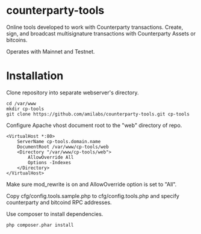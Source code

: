# counterparty-tools
Online tools developed to work with Counterparty transactions. 
Create, sign, and broadcast multisignature transactions with Counterparty Assets or bitcoins.

Operates with Mainnet and Testnet.

# Installation

Clone repository into separate webserver's directory.
```
cd /var/www
mkdir cp-tools
git clone https://github.com/amilabs/counterparty-tools.git cp-tools
```

Configure Apache vhost document root to the "web" directory of repo.
```
<VirtualHost *:80>
    ServerName cp-tools.domain.name
    DocumentRoot /var/www/cp-tools/web
    <Directory "/var/www/cp-tools/web">
        AllowOverride All
        Options -Indexes
    </Directory>
</VirtualHost>
```
Make sure mod_rewrite is on and AllowOverride option is set to "All".

Copy cfg/config.tools.sample.php to cfg/config.tools.php and specify counterparty and bitcoind RPC addresses.

Use composer to install dependencies.
```
php composer.phar install
```
